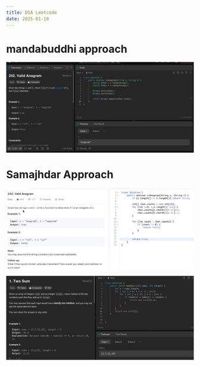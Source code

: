 ```yaml
---
title: DSA Leetcode
date: 2025-01-10
---
```


# mandabuddhi approach

![alt text](Pastedimage20250103181102.png)

# Samajhdar Approach

![alt text](Pastedimage20250103182451.png)


![alt text](Pastedimage20250103220844.png)

